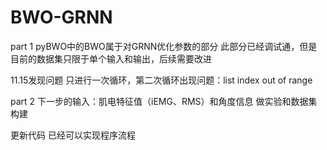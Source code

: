 # BWO-GRNN
part 1
pyBWO中的BWO属于对GRNN优化参数的部分
此部分已经调试通，但是目前的数据集只限于单个输入和输出，后续需要改进

11.15发现问题
只进行一次循环，第二次循环出现问题：list index out of range 

part 2
下一步的输入：肌电特征值（iEMG、RMS）和角度信息
做实验和数据集构建

更新代码
已经可以实现程序流程
